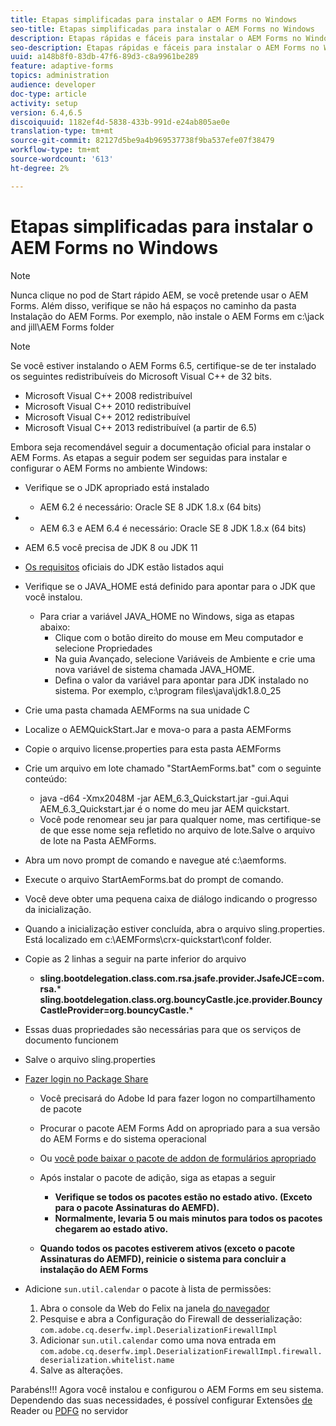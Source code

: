 ```yaml
---
title: Etapas simplificadas para instalar o AEM Forms no Windows
seo-title: Etapas simplificadas para instalar o AEM Forms no Windows
description: Etapas rápidas e fáceis para instalar o AEM Forms no Windows
seo-description: Etapas rápidas e fáceis para instalar o AEM Forms no Windows
uuid: a148b8f0-83db-47f6-89d3-c8a9961be289
feature: adaptive-forms
topics: administration
audience: developer
doc-type: article
activity: setup
version: 6.4,6.5
discoiquuid: 1182ef4d-5838-433b-991d-e24ab805ae0e
translation-type: tm+mt
source-git-commit: 82127d5be9a4b969537738f9ba537efe07f38479
workflow-type: tm+mt
source-wordcount: '613'
ht-degree: 2%

---
```


# Etapas simplificadas para instalar o AEM Forms no Windows

>[!NOTE]
>Nunca clique no pod de Start rápido AEM, se você pretende usar o AEM Forms.
>Além disso, verifique se não há espaços no caminho da pasta Instalação do AEM Forms.
>Por exemplo, não instale o AEM Forms em c:\jack and jill\AEM Forms folder

>[!NOTE]
Se você estiver instalando o AEM Forms 6.5, certifique-se de ter instalado os seguintes redistribuíveis do Microsoft Visual C++ de 32 bits.

* Microsoft Visual C++ 2008 redistribuível
* Microsoft Visual C++ 2010 redistribuível
* Microsoft Visual C++ 2012 redistribuível
* Microsoft Visual C++ 2013 redistribuível (a partir de 6.5)

Embora seja recomendável seguir a documentação [](https://helpx.adobe.com/experience-manager/6-3/forms/using/installing-configuring-aem-forms-osgi.html) oficial para instalar o AEM Forms. As etapas a seguir podem ser seguidas para instalar e configurar o AEM Forms no ambiente Windows:

* Verifique se o JDK apropriado está instalado
   * AEM 6.2 é necessário: Oracle SE 8 JDK 1.8.x (64 bits)
* 
   * AEM 6.3 e AEM 6.4 é necessário: Oracle SE 8 JDK 1.8.x (64 bits)
* AEM 6.5 você precisa de JDK 8 ou JDK 11
* [Os requisitos](https://helpx.adobe.com/experience-manager/6-3/sites/deploying/using/technical-requirements.html) oficiais do JDK estão listados aqui
* Verifique se o JAVA_HOME está definido para apontar para o JDK que você instalou.
   * Para criar a variável JAVA_HOME no Windows, siga as etapas abaixo:
      * Clique com o botão direito do mouse em Meu computador e selecione Propriedades
      * Na guia Avançado, selecione Variáveis de Ambiente e crie uma nova variável de sistema chamada JAVA_HOME.
      * Defina o valor da variável para apontar para JDK instalado no sistema. Por exemplo, c:\program files\java\jdk1.8.0_25

* Crie uma pasta chamada AEMForms na sua unidade C
* Localize o AEMQuickStart.Jar e mova-o para a pasta AEMForms
* Copie o arquivo license.properties para esta pasta AEMForms
* Crie um arquivo em lote chamado &quot;StartAemForms.bat&quot; com o seguinte conteúdo:
   * java -d64 -Xmx2048M -jar AEM_6.3_Quickstart.jar -gui.Aqui AEM_6.3_Quickstart.jar é o nome do meu jar AEM quickstart.
   * Você pode renomear seu jar para qualquer nome, mas certifique-se de que esse nome seja refletido no arquivo de lote.Salve o arquivo de lote na Pasta AEMForms.

* Abra um novo prompt de comando e navegue até c:\aemforms.

* Execute o arquivo StartAemForms.bat do prompt de comando.

* Você deve obter uma pequena caixa de diálogo indicando o progresso da inicialização.

* Quando a inicialização estiver concluída, abra o arquivo sling.properties. Está localizado em c:\AEMForms\crx-quickstart\conf folder.

* Copie as 2 linhas a seguir na parte inferior do arquivo
   * **sling.bootdelegation.class.com.rsa.jsafe.provider.JsafeJCE=com.rsa.*** **sling.bootdelegation.class.org.bouncyCastle.jce.provider.BouncyCastleProvider=org.bouncyCastle.***
* Essas duas propriedades são necessárias para que os serviços de documento funcionem
* Salve o arquivo sling.properties

* [Fazer login no Package Share](http://localhost:4502/crx/packageshare/login.html)

   * Você precisará do Adobe Id para fazer logon no compartilhamento de pacote
   * Procurar o pacote AEM Forms Add on apropriado para a sua versão do AEM Forms e do sistema operacional
   * Ou [você pode baixar o pacote de addon de formulários apropriado](https://helpx.adobe.com/br/aem-forms/kb/aem-forms-releases.html)
   * Após instalar o pacote de adição, siga as etapas a seguir

      * **Verifique se todos os pacotes estão no estado ativo. (Exceto para o pacote Assinaturas do AEMFD).**
      * **Normalmente, levaria 5 ou mais minutos para todos os pacotes chegarem ao estado ativo.**
   * **Quando todos os pacotes estiverem ativos (exceto o pacote Assinaturas do AEMFD), reinicie o sistema para concluir a instalação do AEM Forms**


* Adicione `sun.util.calendar` o pacote à lista de permissões:

   1. Abra o console da Web do Felix na janela [do navegador](http://localhost:4502/system/console/configMgr)
   2. Pesquise e abra a Configuração do Firewall de desserialização: `com.adobe.cq.deserfw.impl.DeserializationFirewallImpl`
   3. Adicionar `sun.util.calendar` como uma nova entrada em `com.adobe.cq.deserfw.impl.DeserializationFirewallImpl.firewall.deserialization.whitelist.name`
   4. Salve as alterações.

Parabéns!!! Agora você instalou e configurou o AEM Forms em seu sistema.
Dependendo das suas necessidades, é possível configurar Extensões [de](https://helpx.adobe.com/experience-manager/6-3/forms/using/configuring-document-services.html) Reader ou [ PDFG](https://helpx.adobe.com/experience-manager/6-3/forms/using/install-configure-pdf-generator.html) no servidor

